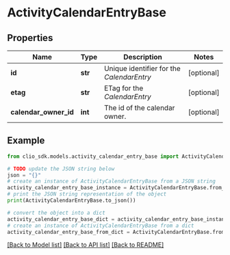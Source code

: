 # ActivityCalendarEntryBase


## Properties

Name | Type | Description | Notes
------------ | ------------- | ------------- | -------------
**id** | **str** | Unique identifier for the *CalendarEntry* | [optional] 
**etag** | **str** | ETag for the *CalendarEntry* | [optional] 
**calendar_owner_id** | **int** | The id of the calendar owner. | [optional] 

## Example

```python
from clio_sdk.models.activity_calendar_entry_base import ActivityCalendarEntryBase

# TODO update the JSON string below
json = "{}"
# create an instance of ActivityCalendarEntryBase from a JSON string
activity_calendar_entry_base_instance = ActivityCalendarEntryBase.from_json(json)
# print the JSON string representation of the object
print(ActivityCalendarEntryBase.to_json())

# convert the object into a dict
activity_calendar_entry_base_dict = activity_calendar_entry_base_instance.to_dict()
# create an instance of ActivityCalendarEntryBase from a dict
activity_calendar_entry_base_from_dict = ActivityCalendarEntryBase.from_dict(activity_calendar_entry_base_dict)
```
[[Back to Model list]](../README.md#documentation-for-models) [[Back to API list]](../README.md#documentation-for-api-endpoints) [[Back to README]](../README.md)


